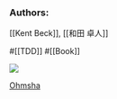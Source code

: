### Authors:
[[Kent Beck]], [[和田 卓人]]

#[[TDD]] #[[Book]]

![](https://www.ohmsha.co.jp/Portals/0/book/large/978-4-274-21788-3.jpg)

[Ohmsha](https://www.ohmsha.co.jp/book/9784274217883/)